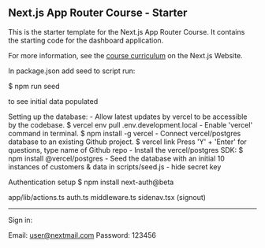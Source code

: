 ## Next.js App Router Course - Starter

This is the starter template for the Next.js App Router Course. It contains the starting code for the dashboard application.

For more information, see the [course curriculum](https://nextjs.org/learn) on the Next.js Website.

In package.json add seed to script
run: 

$ npm run seed 

to see initial data populated

Setting up the database:
    - Allow latest updates by vercel to be accessible by the codebase. $ vercel env pull .env.development.local
    - Enable 'vercel' command in terminal. $ npm install -g vercel
    - Connect vercel/postgres database to an existing Github project. $ vercel link
       Press 'Y' + 'Enter' for questions, type name of Github repo
    - Install the vercel/postgres SDK: $ npm install @vercel/postgres
    - Seed the database with an initial 10 instances of customers & data in scripts/seed.js
    - hide secret key


Authentication setup
$ npm install next-auth@beta

app/lib/actions.ts
auth.ts
middleware.ts
sidenav.tsx (signout)
______________________________________________________________
Sign in:

Email: user@nextmail.com
Password: 123456